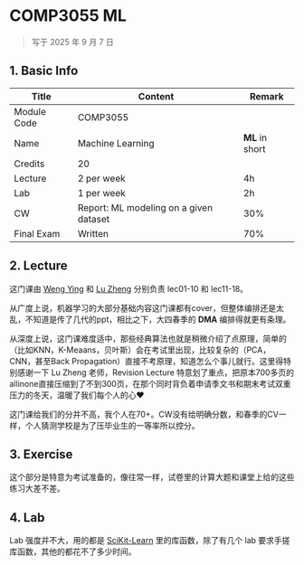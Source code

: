 # COMP3055 ML

>   写于 2025 年 9 月 7 日 

## 1. Basic Info

| Title       | Content                                | Remark          |
| ----------- | -------------------------------------- | --------------- |
| Module Code | COMP3055                               |                 |
| Name        | Machine Learning                       | **ML** in short |
| Credits     | 20                                     |                 |
| Lecture     | 2 per week                             | 4h              |
| Lab         | 1 per week                             | 2h              |
| CW          | Report: ML modeling on a given dataset | 30%             |
| Final Exam  | Written                                | 70%             |

## 2. Lecture

这门课由 [Weng Ying](https://www.nottingham.edu.cn/cn/Info-Hub/Staff-Profile.aspx?id=66f6267c-16fd-47d2-98cd-5e8b9c8bd894&language=zh) 和 [Lu Zheng](https://www.nottingham.edu.cn/cn/info-hub/staff-profile.aspx?id=b2f50bc3-b4c7-4527-b1f1-d5b0058656ce&language=zh) 分别负责 lec01-10 和 lec11-18。

从广度上说，机器学习的大部分基础内容这门课都有cover，但整体编排还是太乱，不知道是传了几代的ppt，相比之下，大四春季的 **DMA** 编排得就更有条理。

从深度上说，这门课难度适中，那些经典算法也就是稍微介绍了点原理，简单的（比如KNN，K-Meaans，贝叶斯）会在考试里出现，比较复杂的（PCA，CNN，甚至Back Propagation）直接不考原理，知道怎么个事儿就行。这里得特别感谢一下 Lu Zheng 老师，Revision Lecture 特意划了重点，把原本700多页的allinone直接压缩到了不到300页，在那个同时背负着申请季文书和期末考试双重压力的冬天，温暖了我们每个人的心❤️

这门课给我们的分并不高，我个人在70+。CW没有给明确分数，和春季的CV一样，个人猜测学校是为了压毕业生的一等率所以控分。

## 3. Exercise

这个部分是特意为考试准备的，像往常一样，试卷里的计算大题和课堂上给的这些练习大差不差。

## 4. Lab

Lab 强度并不大，用的都是 [SciKit-Learn](https://scikit-learn.org/) 里的库函数，除了有几个 lab 要求手搓库函数，其他的都花不了多少时间。

